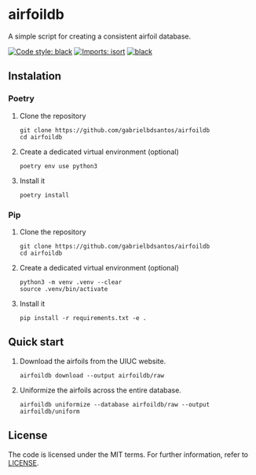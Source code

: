 # airfoildb

A simple script for creating a consistent airfoil database.

[![Code style: black](https://img.shields.io/badge/code%20style-black-000000.svg)](https://github.com/psf/black)
[![Imports: isort](https://img.shields.io/badge/%20imports-isort-%231674b1?style=flat&labelColor=ef8336)](https://pycqa.github.io/isort/)
[![black](https://github.com/gabrielbdsantos/airfoildb/actions/workflows/black.yml/badge.svg?branch=master)](https://github.com/gabrielbdsantos/airfoildb/actions/workflows/black.yml)

## Instalation

### Poetry

1. Clone the repository

       git clone https://github.com/gabrielbdsantos/airfoildb
       cd airfoildb

2. Create a dedicated virtual environment (optional)

       poetry env use python3

3. Install it

       poetry install

### Pip

1. Clone the repository

       git clone https://github.com/gabrielbdsantos/airfoildb
       cd airfoildb

2. Create a dedicated virtual environment (optional)

       python3 -m venv .venv --clear
       source .venv/bin/activate

3. Install it

       pip install -r requirements.txt -e .


## Quick start

  1. Download the airfoils from the UIUC website.

         airfoildb download --output airfoildb/raw

  2. Uniformize the airfoils across the entire database.

         airfoildb uniformize --database airfoildb/raw --output airfoildb/uniform

## License

The code is licensed under the MIT terms. For further information, refer to [LICENSE](./LICENSE).
